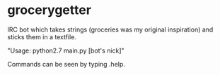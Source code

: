 # grocerygetter
IRC bot which takes strings (groceries was my original inspiration) and sticks them in a textfile.

"Usage: python2.7 main.py <channel> [bot's nick]"

Commands can be seen by typing .help.
